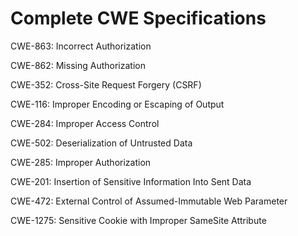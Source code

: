

# Complete CWE Specifications

CWE-863: Incorrect Authorization

CWE-862: Missing Authorization

CWE-352: Cross-Site Request Forgery (CSRF)

CWE-116: Improper Encoding or Escaping of Output

CWE-284: Improper Access Control

CWE-502: Deserialization of Untrusted Data

CWE-285: Improper Authorization

CWE-201: Insertion of Sensitive Information Into Sent Data

CWE-472: External Control of Assumed-Immutable Web Parameter

CWE-1275: Sensitive Cookie with Improper SameSite Attribute